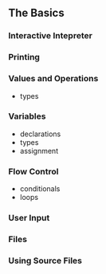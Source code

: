 ## The Basics

### Interactive Intepreter

### Printing

### Values and Operations

- types

### Variables

- declarations
- types
- assignment

### Flow Control

- conditionals
- loops

### User Input

### Files

### Using Source Files

